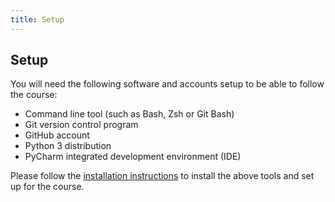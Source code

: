 ```yaml
---
title: Setup
---
```


## Setup

You will need the following software and accounts setup to be able to follow the course:

- Command line tool (such as Bash, Zsh or Git Bash)
- Git version control program
- GitHub account
- Python 3 distribution
- PyCharm integrated development environment (IDE)

Please follow the [installation instructions](installation-instructions.md) to install the above tools and
set up for the course.
